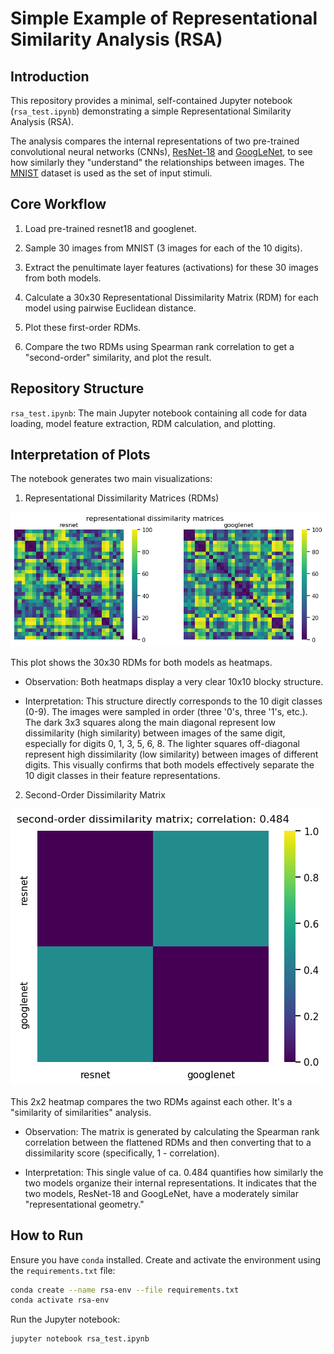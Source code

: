 # Simple Example of Representational Similarity Analysis (RSA)

## Introduction

This repository provides a minimal, self-contained Jupyter notebook (`rsa_test.ipynb`) demonstrating a simple Representational Similarity Analysis (RSA).

The analysis compares the internal representations of two pre-trained convolutional neural networks (CNNs), [ResNet-18](https://en.wikipedia.org/wiki/Residual_neural_network) and [GoogLeNet](https://en.wikipedia.org/wiki/Inception_(deep_learning_architecture)#Inception_v1), to see how similarly they "understand" the relationships between images. The [MNIST](https://en.wikipedia.org/wiki/MNIST_database) dataset is used as the set of input stimuli.

## Core Workflow

1. Load pre-trained resnet18 and googlenet.

2. Sample 30 images from MNIST (3 images for each of the 10 digits).

3. Extract the penultimate layer features (activations) for these 30 images from both models.

4. Calculate a 30x30 Representational Dissimilarity Matrix (RDM) for each model using pairwise Euclidean distance.

5. Plot these first-order RDMs.

6. Compare the two RDMs using Spearman rank correlation to get a "second-order" similarity, and plot the result.

## Repository Structure

`rsa_test.ipynb`: The main Jupyter notebook containing all code for data loading, model feature extraction, RDM calculation, and plotting.

## Interpretation of Plots

The notebook generates two main visualizations:

1. Representational Dissimilarity Matrices (RDMs)

![Text](rdms.png)

This plot shows the 30x30 RDMs for both models as heatmaps.

- Observation: Both heatmaps display a very clear 10x10 blocky structure.

- Interpretation: This structure directly corresponds to the 10 digit classes (0-9). The images were sampled in order (three '0's, three '1's, etc.). The dark 3x3 squares along the main diagonal represent low dissimilarity (high similarity) between images of the same digit, especially for digits 0, 1, 3, 5, 6, 8. The lighter squares off-diagonal represent high dissimilarity (low similarity) between images of different digits. This visually confirms that both models effectively separate the 10 digit classes in their feature representations.

2. Second-Order Dissimilarity Matrix

![Text](second_order_plot.png)

This 2x2 heatmap compares the two RDMs against each other. It's a "similarity of similarities" analysis.

- Observation: The matrix is generated by calculating the Spearman rank correlation between the flattened RDMs and then converting that to a dissimilarity score (specifically, 1 - correlation).

- Interpretation: This single value of ca. 0.484 quantifies how similarly the two models organize their internal representations. It indicates that the two models, ResNet-18 and GoogLeNet, have a moderately similar "representational geometry."

## How to Run

Ensure you have `conda` installed. Create and activate the environment using the `requirements.txt` file:

``` bash
conda create --name rsa-env --file requirements.txt
conda activate rsa-env
```
Run the Jupyter notebook:

```bash
jupyter notebook rsa_test.ipynb
```
